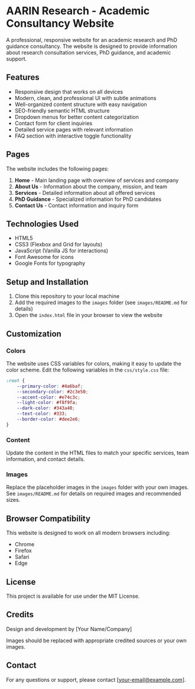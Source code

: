 # AARIN Research - Academic Consultancy Website

A professional, responsive website for an academic research and PhD guidance consultancy. The website is designed to provide information about research consultation services, PhD guidance, and academic support.

## Features

- Responsive design that works on all devices
- Modern, clean, and professional UI with subtle animations
- Well-organized content structure with easy navigation
- SEO-friendly semantic HTML structure
- Dropdown menus for better content categorization
- Contact form for client inquiries
- Detailed service pages with relevant information
- FAQ section with interactive toggle functionality

## Pages

The website includes the following pages:

1. **Home** - Main landing page with overview of services and company
2. **About Us** - Information about the company, mission, and team
3. **Services** - Detailed information about all offered services
4. **PhD Guidance** - Specialized information for PhD candidates
5. **Contact Us** - Contact information and inquiry form

## Technologies Used

- HTML5
- CSS3 (Flexbox and Grid for layouts)
- JavaScript (Vanilla JS for interactions)
- Font Awesome for icons
- Google Fonts for typography

## Setup and Installation

1. Clone this repository to your local machine
2. Add the required images to the `images` folder (see `images/README.md` for details)
3. Open the `index.html` file in your browser to view the website

## Customization

### Colors

The website uses CSS variables for colors, making it easy to update the color scheme. Edit the following variables in the `css/style.css` file:

```css
:root {
    --primary-color: #4a6baf;
    --secondary-color: #2c3e50;
    --accent-color: #e74c3c;
    --light-color: #f8f9fa;
    --dark-color: #343a40;
    --text-color: #333;
    --border-color: #dee2e6;
}
```

### Content

Update the content in the HTML files to match your specific services, team information, and contact details.

### Images

Replace the placeholder images in the `images` folder with your own images. See `images/README.md` for details on required images and recommended sizes.

## Browser Compatibility

This website is designed to work on all modern browsers including:
- Chrome
- Firefox
- Safari
- Edge

## License

This project is available for use under the MIT License.

## Credits

Design and development by [Your Name/Company]

Images should be replaced with appropriate credited sources or your own images.

## Contact

For any questions or support, please contact [your-email@example.com]. 
